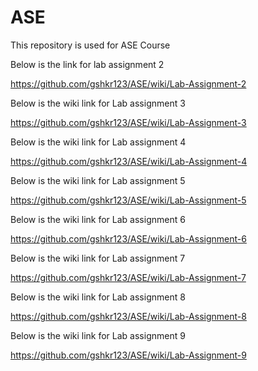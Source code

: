 # ASE
This repository is used for ASE Course

Below is the link for lab assignment 2

https://github.com/gshkr123/ASE/wiki/Lab-Assignment-2

Below is the wiki link for Lab assignment 3

https://github.com/gshkr123/ASE/wiki/Lab-Assignment-3

Below is the wiki link for Lab assignment 4

https://github.com/gshkr123/ASE/wiki/Lab-Assignment-4

Below is the wiki link for Lab assignment 5

https://github.com/gshkr123/ASE/wiki/Lab-Assignment-5

Below is the wiki link for Lab assignment 6

https://github.com/gshkr123/ASE/wiki/Lab-Assignment-6

Below is the wiki link for Lab assignment 7

https://github.com/gshkr123/ASE/wiki/Lab-Assignment-7

Below is the wiki link for Lab assignment 8

https://github.com/gshkr123/ASE/wiki/Lab-Assignment-8

Below is the wiki link for Lab assignment 9

https://github.com/gshkr123/ASE/wiki/Lab-Assignment-9
